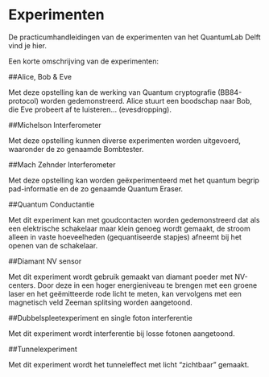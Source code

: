 # Experimenten

De practicumhandleidingen van de experimenten van het QuantumLab Delft vind je hier. 

Een korte omschrijving van de experimenten:

##Alice, Bob & Eve 

Met deze opstelling kan de werking van Quantum cryptografie (BB84-protocol) worden gedemonstreerd. Alice stuurt een boodschap naar Bob, die Eve probeert af te luisteren... (evesdropping).   

 

##Michelson Interferometer 

Met deze opstelling kunnen diverse experimenten worden uitgevoerd, waaronder de zo genaamde Bombtester. 

 

##Mach Zehnder Interferometer 

Met deze opstelling kan worden geëxperimenteerd met het quantum begrip pad-informatie en de zo genaamde Quantum Eraser. 

 

##Quantum Conductantie 

Met dit experiment kan met goudcontacten worden gedemonstreerd dat als een elektrische schakelaar maar klein genoeg wordt gemaakt, de stroom alleen in vaste hoeveelheden (gequantiseerde stapjes) afneemt bij het openen van de schakelaar. 

 

##Diamant NV sensor 

Met dit experiment wordt gebruik gemaakt van diamant poeder met NV-centers. Door deze in een hoger energieniveau te brengen met een groene laser en het geëmitteerde rode licht te meten, kan vervolgens met een magnetisch veld Zeeman splitsing worden aangetoond. 

 

##Dubbelspleetexperiment en single foton interferentie   

Met dit experiment wordt interferentie bij losse fotonen aangetoond. 

 

##Tunnelexperiment 

Met dit experiment wordt het tunneleffect met licht “zichtbaar” gemaakt. 